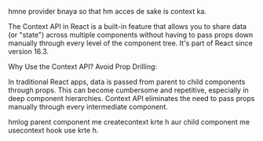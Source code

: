 hmne provider bnaya so that hm acces de sake is context ka.



The Context API in React is a built-in feature that allows you to share data (or "state") across multiple components without having to pass props down manually through every level of the component tree. It's part of React since version 16.3.

Why Use the Context API?
Avoid Prop Drilling:

In traditional React apps, data is passed from parent to child components through props. This can become cumbersome and repetitive, especially in deep component hierarchies.
Context API eliminates the need to pass props manually through every intermediate component.

hmlog parent component me createcontext krte h aur child component me usecontext hook use krte h.
